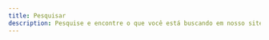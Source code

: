 ```yaml
---
title: Pesquisar
description: Pesquise e encontre o que você está buscando em nosso site. Por favor, se você tiver uma sugestão de conteúdo envie-nos uma mensagem usando o formulário de contato.
---
```

